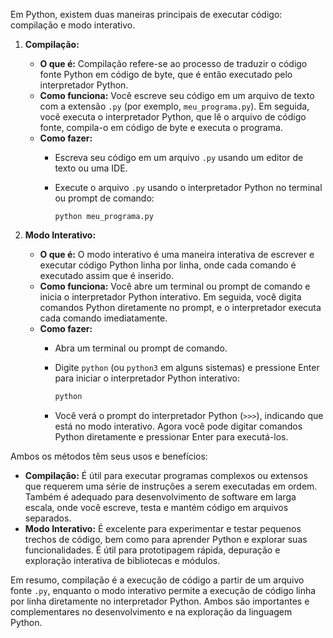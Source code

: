 Em Python, existem duas maneiras principais de executar código: compilação e modo interativo.

1. **Compilação:**
    
    - **O que é:** Compilação refere-se ao processo de traduzir o código fonte Python em código de byte, que é então executado pelo interpretador Python.
    - **Como funciona:** Você escreve seu código em um arquivo de texto com a extensão `.py` (por exemplo, `meu_programa.py`). Em seguida, você executa o interpretador Python, que lê o arquivo de código fonte, compila-o em código de byte e executa o programa.
    - **Como fazer:**
        - Escreva seu código em um arquivo `.py` usando um editor de texto ou uma IDE.
            
        - Execute o arquivo `.py` usando o interpretador Python no terminal ou prompt de comando:
            
            ```shell
            python meu_programa.py
            ```
            
2. **Modo Interativo:**
    
    - **O que é:** O modo interativo é uma maneira interativa de escrever e executar código Python linha por linha, onde cada comando é executado assim que é inserido.
    - **Como funciona:** Você abre um terminal ou prompt de comando e inicia o interpretador Python interativo. Em seguida, você digita comandos Python diretamente no prompt, e o interpretador executa cada comando imediatamente.
    - **Como fazer:**
        - Abra um terminal ou prompt de comando.
            
        - Digite `python` (ou `python3` em alguns sistemas) e pressione Enter para iniciar o interpretador Python interativo:
            
            ```bash
            python
            ```
            
        - Você verá o prompt do interpretador Python (`>>>`), indicando que está no modo interativo. Agora você pode digitar comandos Python diretamente e pressionar Enter para executá-los.
            

Ambos os métodos têm seus usos e benefícios:

- **Compilação:** É útil para executar programas complexos ou extensos que requerem uma série de instruções a serem executadas em ordem. Também é adequado para desenvolvimento de software em larga escala, onde você escreve, testa e mantém código em arquivos separados.
- **Modo Interativo:** É excelente para experimentar e testar pequenos trechos de código, bem como para aprender Python e explorar suas funcionalidades. É útil para prototipagem rápida, depuração e exploração interativa de bibliotecas e módulos.

Em resumo, compilação é a execução de código a partir de um arquivo fonte `.py`, enquanto o modo interativo permite a execução de código linha por linha diretamente no interpretador Python. Ambos são importantes e complementares no desenvolvimento e na exploração da linguagem Python.